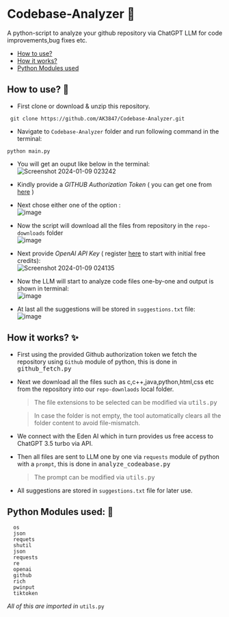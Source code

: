 # Codebase-Analyzer 🤖
A python-script to analyze your github repository via ChatGPT LLM for code improvements,bug fixes etc.
- [How to use?](https://github.com/AK3847/Codebase-Analyzer/edit/main/README.md#how-to-use)
- [How it works?](https://github.com/AK3847/Codebase-Analyzer/tree/main#how-it-works)
- [Python Modules used](https://github.com/AK3847/Codebase-Analyzer/tree/main?tab=readme-ov-file#python-modules-used)
##  How to use? 🚀
- First clone or download & unzip this repository.
  
```terminal
 git clone https://github.com/AK3847/Codebase-Analyzer.git
```
- Navigate to  `Codebase-Analyzer` folder and run following command in the terminal:
  
```terminal
python main.py
```
- You will get an ouput like below in the terminal: <br>
  ![Screenshot 2024-01-09 023242](https://github.com/AK3847/Codebase-Analyzer/assets/94222544/7310c561-f2d8-4397-83bc-06fd8728edea) <br>
  
- Kindly provide a _GITHUB Authorization Token_ ( you can get one from [here](https://github.com/settings/tokens) ) <br>

- Next chose either one of the option : <br>
  ![image](https://github.com/AK3847/Codebase-Analyzer/assets/94222544/779e8e3b-6d69-49f4-9dbe-f06302c091fa)<br>
  
- Now the script will download all the files from repository in the `repo-downloads` folder <br>
  ![image](https://github.com/AK3847/Codebase-Analyzer/assets/94222544/56a675ff-c045-4492-ac4a-9e336a7d08c9) <br>
  
- Next provide _OpenAI API Key_ ( register <a href="https://platform.openai.com/signup">here</a> to start with initial free credits): <br>
  ![Screenshot 2024-01-09 024135](https://github.com/AK3847/Codebase-Analyzer/assets/94222544/a1f12ace-8ea2-4c4d-a0ef-2cf9bee29c38)


- Now the LLM will start to analyze code files one-by-one and output is shown in terminal: <br>
![image](https://github.com/AK3847/Codebase-Analyzer/assets/94222544/bd5c1ef3-49e8-472a-a1e5-49b1083ea18c) <br>

- At last all the suggestions will be stored in `suggestions.txt` file: <br>
  ![image](https://github.com/AK3847/Codebase-Analyzer/assets/94222544/c2f84f8d-7d89-4cc9-ad1b-07880fc41a43)

##  How it works? ✨
- First using the provided Github authorization token we fetch the repository using `Github` module of python, this is done in <kbd>github_fetch.py<kbd>
- Next we download all the files such as c,c++,java,python,html,css etc from the repository into our  `repo-downlaods` local folder.
  > The file extensions to be selected can be modified via <kbd>utils.py</kbd>
  
  > In case the folder is not empty, the tool automatically clears all the folder content to avoid file-mismatch.
- We connect with the Eden AI which in turn provides us free access to ChatGPT 3.5 turbo via API.
- Then all files are sent to LLM one by one via `requests` module of python with a `prompt`, this is done in <kbd>analyze_codeabase.py</kbd>
  > The prompt can be modified via <kbd>utils.py</kbd>
- All suggestions are stored in `suggestions.txt` file for later use.

##  Python Modules used: 🐍
```
  os
  json
  requets
  shutil
  json
  requests
  re
  openai
  github
  rich
  pwinput
  tiktoken
```
_All of this are imported in_ `utils.py`
